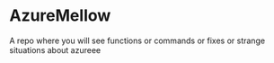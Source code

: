 # AzureMellow
A repo where you will see functions or commands or fixes or strange situations about azureee
